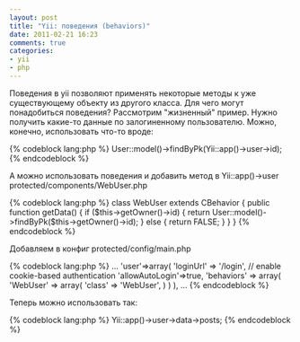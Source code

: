 ```yaml
---
layout: post
title: "Yii: поведения (behaviors)"
date: 2011-02-21 16:23
comments: true
categories: 
- yii
- php
---
```


Поведения в yii позволяют применять некоторые методы к уже существующему объекту из другого класса. Для чего могут понадобиться поведения? Рассмотрим "жизненный" пример. Нужно получить какие-то данные по залогиненному пользователю. Можно, конечно, использовать что-то вроде:

{% codeblock lang:php %}
User::model()->findByPk(Yii::app()->user->id);
{% endcodeblock %}

А можно использовать поведения и добавить метод в Yii::app()->user protected/components/WebUser.php

{% codeblock lang:php %}
class WebUser extends CBehavior
{
  public function getData()
  {
    if ($this->getOwner()->id)
    {
      return User::model()->findByPk($this->getOwner()->id);
    }
    else
    {
      return FALSE;
    }
  }
}
{% endcodeblock %}

Добавляем в конфиг protected/config/main.php

{% codeblock lang:php %}
...
'user'=>array(
  'loginUrl' => '/login',
  // enable cookie-based authentication
  'allowAutoLogin'=>true,
  'behaviors' => array(
    'WebUser' => array(
      'class' => 'WebUser',
    )
  )
),
...
{% endcodeblock %}

Теперь можно использовать так:

{% codeblock lang:php %}
Yii::app()->user->data->posts;
{% endcodeblock %}